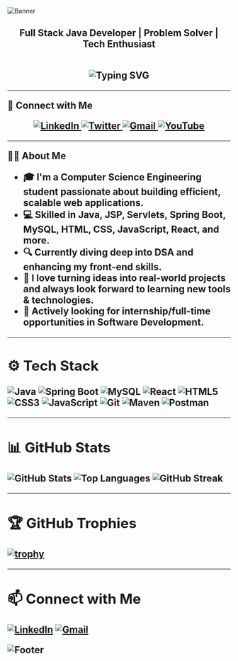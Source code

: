 ![Banner](https://github.com/user-attachments/assets/38d21971-2ddd-4577-ba80-92354e878d53)
<h2 align="center">Full Stack Java Developer | Problem Solver | Tech Enthusiast <br><br/>
<p align="center">
  <img src="https://readme-typing-svg.herokuapp.com?font=Fira+Code&size=18&pause=1000&color=00C4FF&center=true&width=600&lines=Passionate+Full+Stack+Developer;Lifelong+Learner+%26+Problem+Solver;Building+Scalable+Backend+Systems;Exploring+Modern+Tech+Stacks" alt="Typing SVG" />
</p>

---
<div align="left">

🔗 Connect with Me  
</div>

<a href="https://www.linkedin.com/in/ronit-bhattacharjee-305892270/" target="_blank">
  <img src="https://img.shields.io/badge/LinkedIn-0077B5?style=for-the-badge&logo=linkedin&logoColor=white" alt="LinkedIn"/>
</a>
<a href="https://twitter.com/your-username" target="_blank">
  <img src="https://img.shields.io/badge/Twitter-1DA1F2?style=for-the-badge&logo=twitter&logoColor=white" alt="Twitter"/>
</a>
<a href="mailto:your-email@example.com" target="_blank">
  <img src="https://img.shields.io/badge/Gmail-D14836?style=for-the-badge&logo=gmail&logoColor=white" alt="Gmail"/>
</a>
<a href="https://www.youtube.com/@your-channel" target="_blank">
  <img src="https://img.shields.io/badge/YouTube-FF0000?style=for-the-badge&logo=youtube&logoColor=white" alt="YouTube"/>
</a>

---
<div align="left">
 🧑‍💻 About Me
 <div/>

- 🎓 I'm a **Computer Science Engineering** student passionate about building **efficient, scalable web applications**.  
- 💻 Skilled in **Java, JSP, Servlets, Spring Boot, MySQL, HTML, CSS, JavaScript, React**, and more.  
- 🔍 Currently diving deep into **DSA** and enhancing my **front-end skills**.  
- 🌱 I love turning **ideas into real-world projects** and always look forward to **learning new tools & technologies**.  
- 💼 Actively looking for **internship/full-time opportunities** in **Software Development**.

---

## ⚙️ Tech Stack
![Java](https://img.shields.io/badge/Java-%23ED8B00.svg?logo=java&logoColor=white)
![Spring Boot](https://img.shields.io/badge/Spring%20Boot-%236DB33F.svg?logo=springboot&logoColor=white)
![MySQL](https://img.shields.io/badge/MySQL-%2300f.svg?logo=mysql&logoColor=white)
![React](https://img.shields.io/badge/React-%2361DAFB.svg?logo=react&logoColor=black)
![HTML5](https://img.shields.io/badge/HTML5-%23E34F26.svg?logo=html5&logoColor=white)
![CSS3](https://img.shields.io/badge/CSS3-%231572B6.svg?logo=css3&logoColor=white)
![JavaScript](https://img.shields.io/badge/JavaScript-%23323330.svg?logo=javascript&logoColor=%23F7DF1E)
![Git](https://img.shields.io/badge/Git-%23F05033.svg?logo=git&logoColor=white)
![Maven](https://img.shields.io/badge/Maven-C71A36?logo=apachemaven&logoColor=white)
![Postman](https://img.shields.io/badge/Postman-FF6C37?logo=postman&logoColor=white)

---

## 📊 GitHub Stats
![GitHub Stats](https://github-readme-stats.vercel.app/api?username=prorb23&show_icons=true&theme=radical)
![Top Languages](https://github-readme-stats.vercel.app/api/top-langs/?username=prorb23&layout=compact&theme=radical)
![GitHub Streak](https://github-readme-streak-stats.herokuapp.com/?user=prorb23&theme=radical)

---

## 🏆 GitHub Trophies
[![trophy](https://github-profile-trophy.vercel.app/?username=prorb23&theme=darkhub&row=1&column=6)](https://github.com/ryo-ma/github-profile-trophy)

---

## 📫 Connect with Me
[![LinkedIn](https://img.shields.io/badge/LinkedIn-0A66C2.svg?logo=linkedin&logoColor=white)](https://linkedin.com/in/YOUR-LINKEDIN)
[![Gmail](https://img.shields.io/badge/Gmail-D14836.svg?logo=gmail&logoColor=white)](mailto:YOUR-EMAIL@gmail.com)

<!-- Footer -->
![Footer](https://capsule-render.vercel.app/api?type=wave&color=0:1fddff,100:ff4b1f&height=120&section=footer)
